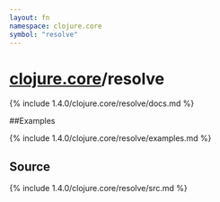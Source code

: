 ```yaml
---
layout: fn
namespace: clojure.core
symbol: "resolve"
---
```


# [clojure.core](../)/resolve

{% include 1.4.0/clojure.core/resolve/docs.md %}

##Examples

{% include 1.4.0/clojure.core/resolve/examples.md %}
## Source
{% include 1.4.0/clojure.core/resolve/src.md %}

